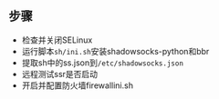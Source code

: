 ## 步骤
 - 检查并关闭SELinux
 - 运行脚本`sh/ini.sh`安装shadowsocks-python和bbr
 - 提取sh中的ss.json到`/etc/shadowsocks.json`
 - 远程测试ssr是否启动
 - 开启并配置防火墙firewallini.sh
